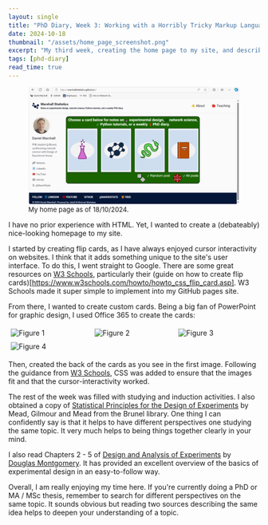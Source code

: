 ```yaml
---
layout: single
title: "PhD Diary, Week 3: Working with a Horribly Tricky Markup Language"
date: 2024-10-18
thumbnail: "/assets/home_page_screenshot.png"
excerpt: "My third week, creating the home page to my site, and describing the benefits of synthesising sources."
tags: [phd-diary]
read_time: true
---
```


<script src="https://polyfill.io/v3/polyfill.min.js?features=es6"></script>
<script id="MathJax-script" async src="https://cdn.jsdelivr.net/npm/mathjax@3/es5/tex-mml-chtml.js"></script>
<script type="text/javascript" async
  src="https://cdnjs.cloudflare.com/ajax/libs/mathjax/2.7.7/MathJax.js?config=TeX-MML-AM_CHTML">
</script>
<figure>
  <img src="/assets/home_page_screenshot.png" alt="My home page as of 18/10/2024." title="My home page as of 18/10/2024." style="width=100%;">
  <figcaption style="font-size: small;">My home page as of 18/10/2024. </figcaption>
</figure>
I have no prior experience with HTML. Yet, I wanted to create a (debateably) nice-looking homepage to my site.

I started by creating flip cards, as I have always enjoyed cursor interactivity on websites. I think that it adds something unique to the site's user interface. To do this, I went straight to Google. There are some great resources on [W3 Schools](https://www.w3schools.com/html/), particularly their (guide on how to create flip cards)[https://www.w3schools.com/howto/howto_css_flip_card.asp]. W3 Schools made it super simple to implement into my GitHub pages site. 

From there, I wanted to create custom cards. Being a big fan of PowerPoint for graphic design, I used Office 365 to create the cards:

<div style="display: flex; flex-wrap: wrap;">
  <div style="flex: 25%; padding: 5px;">
    <img src="/assets/card_doe_front.png" alt="Figure 1" style="width: 100%;">
  </div>
  <div style="flex: 25%; padding: 5px;">
    <img src="/assets/card_net_front.png" alt="Figure 2" style="width: 100%;">
  </div>
  <div style="flex: 25%; padding: 5px;">
    <img src="/assets/card_py_front.png" alt="Figure 3" style="width: 100%;">
  </div>
  <div style="flex: 25%; padding: 5px;">
    <img src="/assets/card_diary_front.png" alt="Figure 4" style="width: 100%;">
  </div>
</div>


Then, created the back of the cards as you see in the first image. Following the guidance from [W3 Schools](https://www.w3schools.com/howto/howto_css_flip_card.asp), CSS was added to ensure that the images fit and that the cursor-interactivity worked. 

The rest of the week was filled with studying and induction activities. I also obtained a copy of [Statistical Principles for the Design of Experiments](https://kclpure.kcl.ac.uk/portal/en/publications/statistical-principles-for-the-design-of-experiments) by Mead, Gilmour and Mead from the Brunel library. One thing I can confidently say is that it helps to have different perspectives one studying the same topic. It very much helps to being things together clearly in your mind.

I also read Chapters 2 - 5 of [Design and Analysis of Experiments](https://www.wiley.com/en-us/Design+and+Analysis+of+Experiments%2C+10th+Edition-p-9781119492443) by [Douglas Montgomery](https://scholar.google.com/citations?user=5PboKNAAAAAJ&inst=18254509834311452328). It has provided an excellent overview of the basics of experimental design in an easy-to-follow way. 

Overall, I am really enjoying my time here. If you're currently doing a PhD or MA / MSc thesis, remember to search for different perspectives on the same topic. It sounds obvious but reading two sources describing the same idea helps to deepen your understanding of a topic. 
